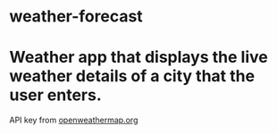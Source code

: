 # weather-forecast

# Weather app that displays the live weather details of a city that the user enters.

API key from [openweathermap.org](https://openweathermap.org/)
